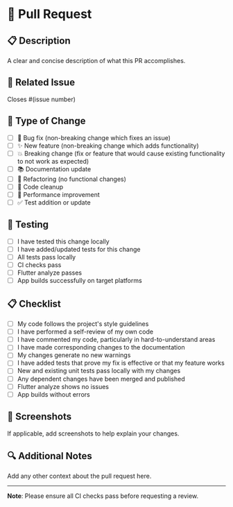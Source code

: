 # 🚀 Pull Request

## 📋 Description
A clear and concise description of what this PR accomplishes.

## 🔗 Related Issue
Closes #(issue number)

## 🧪 Type of Change
- [ ] 🐛 Bug fix (non-breaking change which fixes an issue)
- [ ] ✨ New feature (non-breaking change which adds functionality)
- [ ] 💥 Breaking change (fix or feature that would cause existing functionality to not work as expected)
- [ ] 📚 Documentation update
- [ ] 🔧 Refactoring (no functional changes)
- [ ] 🧹 Code cleanup
- [ ] 🚀 Performance improvement
- [ ] ✅ Test addition or update

## 📱 Testing
- [ ] I have tested this change locally
- [ ] I have added/updated tests for this change
- [ ] All tests pass locally
- [ ] CI checks pass
- [ ] Flutter analyze passes
- [ ] App builds successfully on target platforms

## 📋 Checklist
- [ ] My code follows the project's style guidelines
- [ ] I have performed a self-review of my own code
- [ ] I have commented my code, particularly in hard-to-understand areas
- [ ] I have made corresponding changes to the documentation
- [ ] My changes generate no new warnings
- [ ] I have added tests that prove my fix is effective or that my feature works
- [ ] New and existing unit tests pass locally with my changes
- [ ] Any dependent changes have been merged and published
- [ ] Flutter analyze shows no issues
- [ ] App builds without errors

## 📸 Screenshots
If applicable, add screenshots to help explain your changes.

## 🔍 Additional Notes
Add any other context about the pull request here.

---

**Note**: Please ensure all CI checks pass before requesting a review.
